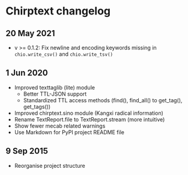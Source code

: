 # Chirptext changelog

## 20 May 2021

- v >= 0.1.2: Fix newline and encoding keywords missing in `chio.write_csv()` and `chio.write_tsv()`

## 1 Jun 2020

- Improved texttaglib (lite) module
  - Better TTL-JSON support
  - Standardized TTL access methods (find(), find_all() to get_tag(), get_tags())
- Improved chirptext.sino module (Kangxi radical information)
- Rename TextReport.file to TextReport.stream (more intuitive)
- Show fewer mecab related warnings
- Use Markdown for PyPI project README file

## 9 Sep 2015

- Reorganise project structure
